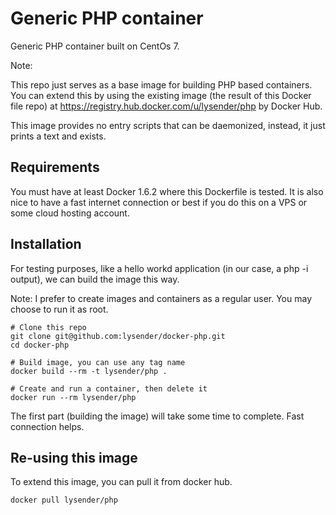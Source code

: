# Generic PHP container

Generic PHP container built on CentOs 7.

Note:

This repo just serves as a base image for building PHP based containers. You can extend this by using the existing image (the result of this Docker file repo) at https://registry.hub.docker.com/u/lysender/php by Docker Hub. 

This image provides no entry scripts that can be daemonized, instead, it just prints a text and exists. 

## Requirements

You must have at least Docker 1.6.2 where this Dockerfile is tested. It is also nice to have a fast internet connection or best if you do this on a VPS or some cloud hosting account.

## Installation

For testing purposes, like a hello workd application (in our case, a php -i output), we can build the image this way.

Note: I prefer to create images and containers as a regular user. You may choose to run it as root.

    # Clone this repo
    git clone git@github.com:lysender/docker-php.git
    cd docker-php
    
    # Build image, you can use any tag name
    docker build --rm -t lysender/php .
    
    # Create and run a container, then delete it
    docker run --rm lysender/php

The first part (building the image) will take some time to complete. Fast connection helps.

## Re-using this image

To extend this image, you can pull it from docker hub.

    docker pull lysender/php

